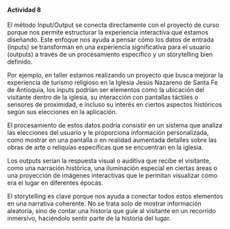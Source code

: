 #### Actividad 8

El método Input/Output se conecta directamente con el proyecto de curso porque nos permite estructurar la experiencia interactiva que estamos diseñando. Este enfoque nos ayuda a pensar cómo los datos de entrada (inputs) se 
transforman en una experiencia significativa para el usuario (outputs) a través de un procesamiento específico y un storytelling bien definido.

Por ejemplo, en taller estamos realizando un proyecto que busca mejorar la experiencia de turismo religioso en la Iglesia Jesús Nazareno de Santa Fe de Antioquia, los inputs podrían ser elementos 
como la ubicación del visitante dentro de la iglesia, su interacción con pantallas táctiles o sensores de proximidad, e incluso su interés en ciertos aspectos históricos según sus elecciones en la aplicación.

El procesamiento de estos datos podría consistir en un sistema que analiza las elecciones del usuario y le proporciona información personalizada, como mostrar en una pantalla o en realidad aumentada detalles sobre las obras 
de arte o reliquias específicas que se encuentran en la iglesia.

Los outputs serían la respuesta visual o auditiva que recibe el visitante, como una narración histórica, una iluminación especial en ciertas áreas o una proyección de imágenes interactivas que le permitan visualizar cómo era 
el lugar en diferentes épocas.

El storytelling es clave porque nos ayuda a conectar todos estos elementos en una narrativa coherente. No se trata solo de mostrar información aleatoria, sino de contar una historia que guíe al visitante en un recorrido 
inmersivo, haciéndolo sentir parte de la historia del lugar.
